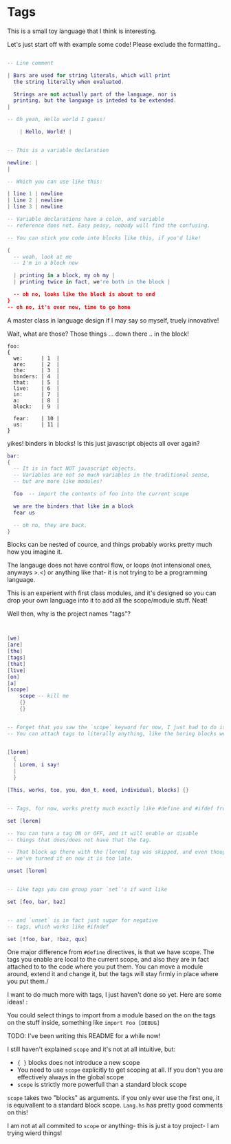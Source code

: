 # Tags

This is a small toy language that I think is interesting.


Let's just start off with example some code! Please exclude the formatting..


```lua

-- Line comment

| Bars are used for string literals, which will print
  the string literally when evaluated.

  Strings are not actually part of the language, nor is
  printing, but the language is inteded to be extended.
|

-- Oh yeah, Hello world I guess!

    | Hello, World! |


-- This is a variable declaration

newline: |
|

-- Which you can use like this:

| line 1 | newline
| line 2 | newline
| line 3 | newline

-- Variable declarations have a colon, and variable
-- reference does not. Easy peasy, nobody will find the confusing.

-- You can stick you code into blocks like this, if you'd like!
```
```lua
{
  -- woah, look at me
  -- I'm in a block now

  | printing in a block, my oh my |
  | printing twice in fact, we're both in the block |

  -- oh no, looks like the block is about to end
}
-- oh no, it's over now, time to go home
````


A master class in language design if I may say so myself, truely innovative!

Wait, what are those?
Those things ... down there .. in the block!

```
foo:
{
  we:      | 1  |
  are:     | 2  |
  the:     | 3  |
  binders: | 4  |
  that:    | 5  |
  live:    | 6  |
  in:      | 7  |
  a:       | 8  |
  block:   | 9  |

  fear:    | 10 |
  us:      | 11 |
}
```

yikes! binders in blocks!
Is this just javascript objects all over again?

```lua
bar:
{
  -- It is in fact NOT javascript objects.
  -- Variables are not so much variables in the traditional sense,
  -- but are more like modules!

  foo  -- import the contents of foo into the current scope

  we are the binders that like in a block
  fear us

  -- oh no, they are back.
}
```


Blocks can be nested of cource, and things
probably works pretty much how you imagine it.

The langauge does not have control flow,
or loops (not intensional ones, anyways >.<)
or anything like that- it is not trying to be
a programming language.

This is an experient with first class modules,
and it's designed so you can drop your own language
into it to add all the scope/module stuff. Neat!

Well then, why is the project names "tags"?

```lua


[we]
[are]
[the]
[tags]
[that]
[live]
[on]
[a]
[scope]
    scope -- kill me
    {}
    {}


-- Forget that you saw the `scope` keyword for now, I just had to do it for the joke.
-- You can attach tags to literally anything, like the boring blocks we saw before:


[lorem]
  {
  | Lorem, i say!
  |
  }

[This, works, too, you, don_t, need, individual, blocks] {}


-- Tags, for now, works pretty much exactly like #define and #ifdef from C.

set [lorem]

-- You can turn a tag ON or OFF, and it will enable or disable
-- things that does/does not have that the tag.

-- That block up there with the [lorem] tag was skipped, and even though
-- we've turned it on now it is too late.

unset [lorem]


-- like tags you can group your `set`'s if want like

set [foo, bar, baz]


-- and `unset` is in fact just sugar for negative
-- tags, which works like #ifndef

set [!foo, bar, !baz, qux]

```

One major difference from `#define` directives, is that we have scope.
The tags you enable are local to the current scope, and also
they are in fact attached to to the code where you put them.
You can move a module around, extend it and change it, but the tags
will stay firmly in place where you put them./


I want to do much more with tags, I just haven't done so yet.
Here are some ideas! :

You could select things to import from a module based on the
on the tags on the stuff inside, something like `import Foo [DEBUG]`


TODO: I've been writing this README for a while now!

I still haven't explained `scope` and it's not at all intuitive, but:

-  `{ }` blocks does not introduce a new scope
-  You need to use `scope` explicitly to get scoping at all. If you don't you are effectively always in the global scope
- `scope` is strictly more powerfull than a standard block scope

`scope` takes two "blocks" as arguments. if you only ever use the first one, it is equivallent to a standard block scope.
`Lang.hs` has pretty good comments on this!

I am not at all commited to `scope` or anything- this is just a toy project- I am trying wierd things!
